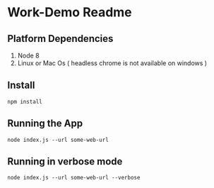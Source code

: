 # Work-Demo Readme

## Platform Dependencies

1. Node 8
2. Linux or Mac Os ( headless chrome is not available on windows )

## Install

`npm install`

## Running the App

`node index.js --url some-web-url`

## Running in verbose mode

`node index.js --url some-web-url --verbose`
